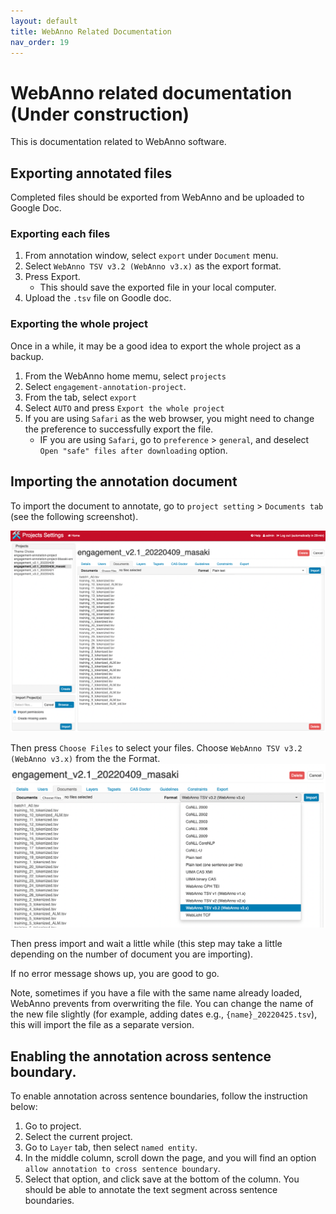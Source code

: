 ```yaml
---
layout: default
title: WebAnno Related Documentation
nav_order: 19
---
```

# WebAnno related documentation (Under construction)
This is documentation related to WebAnno software.


## Exporting annotated files
Completed files should be exported from WebAnno and be uploaded to Google Doc.

### Exporting each files
1. From annotation window, select `export` under `Document` menu.
2. Select `WebAnno TSV v3.2 (WebAnno v3.x)` as the export format.
3. Press Export.
   - This should save the exported file in your local computer. 
4. Upload the `.tsv` file on Goodle doc.

### Exporting the whole project
Once in a while, it may be a good idea to export the whole project as a backup.
1. From the WebAnno home memu, select `projects`
2. Select `engagement-annotation-project`.
3. From the tab, select `export`
4. Select `AUTO` and press `Export the whole project`
5. If you are using `Safari` as the web browser, you might need to change the preference to successfully export the file. 
   - IF you are using `Safari`, go to `preference` > `general`, and deselect `Open "safe" files after downloading` option.


## Importing the annotation document

To import the document to annotate, go to `project setting` > `Documents tab` (see the following screenshot).

![document](figures/webanno/document_import.png)

Then press `Choose Files` to select your files. Choose `WebAnno TSV v3.2 (WebAnno v3.x)` from the the Format. 
![tsv](figures/webanno/select_tsv.png)

Then press import and wait a little while (this step may take a little depending on the number of document you are importing). 

If no error message shows up, you are good to go.

Note, sometimes if you have a file with the same name already loaded, WebAnno prevents from overwriting the file. 
You can change the name of the new file slightly (for example, adding dates e.g., `{name}_20220425.tsv`), this will import the file as a separate version.

## Enabling the annotation across sentence boundary.
To enable annotation across sentence boundaries, follow the instruction below:

1. Go to project.
2. Select the current project.
3. Go to `Layer` tab, then select `named entity`.
4. In the middle column, scroll down the page, and you will find an option `allow annotation to cross sentence boundary`. 
5. Select that option, and click save at the bottom of the column.
You should be able to annotate the text segment across sentence boundaries.

